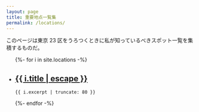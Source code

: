 ```yaml
---
layout: page
title: 重要地点一覧集
permalink: /locations/
---
```


このページは東京 23 区をうろつくときに私が知っているべきスポット一覧を集積するものだ。

<ul class="post-list">
  {%- for i in site.locations -%}
  <li>
    <h2><a class="post-link" href="{{ i.url | relative_url }}">{{ i.title | escape }}</a></h2>

    {{ i.excerpt | truncate: 80 }}
  </li>
  {%- endfor -%}
</ul>
